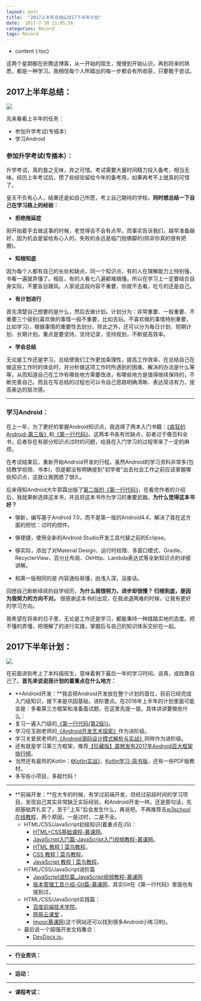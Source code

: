 ```yaml
---
layout: post
title:  "2017上半年总结&2017下半年计划"
date:  2017-7-30 21:05:56
categories: Record
tags: Record
---
```

* content
{:toc}

这两个星期都在折腾这博客，从一开始的陌生，慢慢到开始认识，再到将来的熟悉，都是一种学习。我相信每个人所踏出的每一步都会有所收获，只要敢于尝试。



## 2017上半年总结：

![](http://i.imgur.com/IbhAAwR.jpg)

先来看看上半年的任务：

- 参加升学考试(专插本）
- 学习Android

### 参加升学考试(专插本）：

升学考试，真的食之无味，弃之可惜。考试需要大量时间精力投入备考，相当无味。经历上年考试后，攒了些经验留给今年的备考用，如果再考不上就真的可惜了。

皇天不负有心人，结果还是如自己所愿，考上自己期待的学校。**同时想总结一下自己在学习路上的经验：**

- **拒绝拖延症**

刚开始着手去做这事的时候，老觉得会不会有点早。而事实告诉我们，越早准备越好，因为机会是留给有心人的，失败的永远是临门抱佛脚的(除非你真的很有把握)。


- **知根知底**

因为每个人都有自己的长处和缺点，同一个知识点，有的人在理解能力上特别强，书看一遍就弄懂了。相反，有的人看七八遍都难搞懂。所以在学习上一定要结合自身实际，不要盲目跟风。人家说这段内容不重要，你就不去看，吃亏的还是自己。


- **有计划进行**

首先清楚自己想要的是什么，然后去做计划。计划分为：非常重要、一般重要、不重要三个级别(喜欢做的事情一般不重要，比如去玩。不喜欢做的事情特别重要，比如学习)，根据事情的重要性去划分。除此之外，还可以分为每日计划、短期计划、长期计划。重点是要坚持，坚持记录，坚持规划，不断提高效率。


- **学会总结**

无论是工作还是学习，总结使我们工作更加条理性，提高工作效率，在总结自己在做这些工作时的体会时，并分析做这项工作时所遇到的困难、解决的办法是什么等等，从而知道自己在工作有哪些地方需要改进，有哪些地方是值得继续保持的，不断完善自己。而且在写总结的过程也可以令自己思路明确清晰、表达简洁有力，提高表达的层次感。



----------


### 学习Android：

在上一年，为了更好的掌握Android知识点，我选择了两本入门书籍：[《疯狂的Android-第三版》](https://baike.baidu.com/item/%E7%96%AF%E7%8B%82Android%E8%AE%B2%E4%B9%89/5874463?fr=aladdin)和[《第一行代码》](https://baike.baidu.com/item/%E7%AC%AC%E4%B8%80%E8%A1%8C%E4%BB%A3%E7%A0%81/18619612?fr=aladdin)。这两本书各有优缺点，前者过于像百科全书，后者存在有部分知识点过时的问题，给我在入门学习的过程带来了一定的麻烦。

在考试结束后，重新开始Android开发的行程。虽然Android的学习资料非常多(包括教学视频、书本)，但是都没有明确提到"初学者"出去社会工作之前应该掌握哪些知识点，这就让我困惑了很久。

后来得知Android大牛郭霖出版了[第二版的《第一行代码》](https://baike.baidu.com/item/%E7%AC%AC%E4%B8%80%E8%A1%8C%E4%BB%A3%E7%A0%81%EF%BC%88%E7%AC%AC2%E7%89%88%EF%BC%89/20365693?fr=aladdin)，在看完作者的介绍后，我就果断选择这本书，并且将这本书作为学习的重要武器。**为什么觉得这本书好？**


- 够新，编写基于Android 7.0，而不是第一版的Android4.4，解决了我在这方面的担忧：过时的控件。

- 够便捷，使用全新的Android Studio开发工具代替之前的Eclipse。

- 够实际，添加了对Material Design、运行时权限、多窗口模式、Gradle、RecyclerView、百分比布局、OkHttp、Lambda表达式等全新知识点的详细讲解。

- 和第一版相同的是 内容通俗易懂，由浅入深，没废话。


回想自己断断续续的自学经历，**为什么我很努力，进步却很慢？ 归根到底，是因为我努力的方向不对。** 很感谢这本书的出现，在我进退两难的时候，让我有更好的学习方向。


我希望在将来的日子里，无论是工作还是学习，都能秉持一种践踏实地的态度。把不懂的弄懂，把理解了的进行实践，掌握后与自己的知识体系交织在一起。



## 2017下半年计划：

![](http://i.imgur.com/ZWL78yd.jpg)

在前面讲到考上了本科插班生，意味着剩下最后一年的学习时间。说真，成败靠自己了。**首先来说说我计划的着重点在什么地方：**

- **Android开发：**我会把Android开发放在整个计划的首位，目前已经完成入门级知识，接下来是巩固基础，进阶要点。在2018年上半年的计划里面可能会是：多看第三方框架和准备面试题，在这里先提一提。具体讲讲要做些什么：
 - 复习一遍入门级的[《第一行代码(第2版)》](https://baike.baidu.com/item/%E7%AC%AC%E4%B8%80%E8%A1%8C%E4%BB%A3%E7%A0%81%EF%BC%88%E7%AC%AC2%E7%89%88%EF%BC%89)。
 - 学习任玉刚老师的[《Android开发艺术探索》](https://baike.baidu.com/item/Android%E5%BC%80%E5%8F%91%E8%89%BA%E6%9C%AF%E6%8E%A2%E7%B4%A2/18526051?fr=aladdin)作为进阶级。
 - 学习关爱民老师的[《Android源码设计模式解析与实战》](https://baike.baidu.com/item/Android%E6%BA%90%E7%A0%81%E8%AE%BE%E8%AE%A1%E6%A8%A1%E5%BC%8F%E8%A7%A3%E6%9E%90%E4%B8%8E%E5%AE%9E%E6%88%98/20132021?fr=aladdin)同样作为进阶级。
 - 还有就是学习第三方框架，推荐[【珍藏版】震撼发布2017年Android百大框架排行榜](http://mp.weixin.qq.com/s/QHs57yL509L0PRZ0L_8tvw)。
 - 当然还有最热的Kotlin：[《Kotlin实战》](https://baike.baidu.com/item/Kotlin%E5%AE%9E%E6%88%98/22038538?fr=aladdin)，[Kotlin学习-简书版](http://www.jianshu.com/p/c37a1e7f30d6)，还有一些PDF版教材。
 - 多写些小项目，多敲代码！
 

----------






- **前端开发：**在大专的时候，有学过前端开发，但经过前段时间的学习项目，发现自己其实非常缺乏实际经验，和Android开发一样。还是那句话，先把基础弄扎实了，至于"上车"后会发生什么，再说吧。不再推荐去[w3school 在线教程](http://www.w3school.com.cn/)，两个原因，一是过时，二是不全。
  - HTML/CSS/JavaScript初级知识(着重点在JS)：
     - [HTML+CSS基础课程-慕课网](http://www.imooc.com/learn/9)。
     - [JavaScript入门篇-JavaScript入门视频教程-慕课网](http://www.imooc.com/learn/36)。
     - [HTML 教程 | 菜鸟教程](http://www.runoob.com/html/html-tutorial.html)。
     - [CSS 教程 | 菜鸟教程](http://www.runoob.com/css/css-tutorial.html)。
     - [JavaScript 教程 | 菜鸟教程](http://www.runoob.com/js/js-tutorial.html)。
  - HTML/CSS/JavaScript进阶篇
     - [JavaScript进阶篇_JavaScript视频教程-慕课网](http://www.imooc.com/learn/10)
     - [版本管理工具介绍-Git篇-慕课网](http://www.imooc.com/learn/208)，其实Git在《第一行代码》里面也有提到过。
  - HTML/CSS/JavaScript实践篇：
     - [百度前端技术学院](http://ife.baidu.com/)。
     - [网易云课堂](http://study.163.com/category/front-end-development) 。
     - [imooc慕课网](http://www.imooc.com/)(这个网站还可以找到很多Android小练习哟)。
  - 最后说一个超强开发文档集合：
     - [DevDocs.io](http://devdocs.io/)。

----------

-  **行业资讯：**

----------

-  **运动：**

----------

- **课程考试：**









